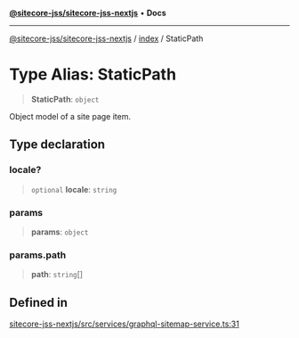 [**@sitecore-jss/sitecore-jss-nextjs**](../../README.md) • **Docs**

***

[@sitecore-jss/sitecore-jss-nextjs](../../README.md) / [index](../README.md) / StaticPath

# Type Alias: StaticPath

> **StaticPath**: `object`

Object model of a site page item.

## Type declaration

### locale?

> `optional` **locale**: `string`

### params

> **params**: `object`

### params.path

> **path**: `string`[]

## Defined in

[sitecore-jss-nextjs/src/services/graphql-sitemap-service.ts:31](https://github.com/Sitecore/jss/blob/5339c2cb4c0027629b555d24ea7cc930965853fe/packages/sitecore-jss-nextjs/src/services/graphql-sitemap-service.ts#L31)
